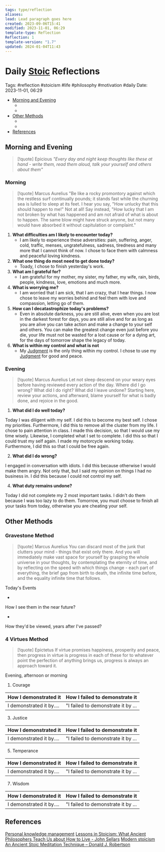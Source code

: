 ```yaml
---
tags: type/reflection
aliases: 
lead: Lead paragraph goes here
created: 2023-09-06T15:41
modified: 2023-11-01, 06:29
template-type: Reflection
Reflection: 1
template-version: "1.7"
updated: 2024-01-04T11:43
---
```



# Daily [Stoic](../SLIP-BOX/Stoicism.md) Reflections

Tags:  #reflection #stoicism #life #philosophy #motivation #daily 
Date: 2023-11-01, 06:29

- [Morning and Evening](#Morning%20and%20Evening)
	- [](#Morning%20and%20Evening#Morning%20and%20Evening#Morning|Morning)
	- [](#Morning%20and%20Evening#Morning%20and%20Evening#Evening|Evening)
- [Other Methods](#Other%20Methods)
	- [](#Other%20Methods#Other%20Methods#Gravestone%20Method|Gravestone%20Method)
	- [](#Other%20Methods#Other%20Methods#4%20Virtues%20Method|4%20Virtues%20Method)
- [References](#References)


## Morning and Evening

> [!quote] Epicious 
> _"Every day and night keep thoughts like these at hand - write them, read them aloud, talk your yourself and others about them"_

### Morning

> [!quote] Marcus Aurelius
> "Be like a rocky promontory against which the restless surf continually pounds; it stands fast while the churning sea is lulled to sleep at its feet. I hear you say, "How unlucky that this should happen to me!" Not at all! Say instead, "How lucky that I am not broken by what has happened and am not afraid of what is about to happen. The same blow might have struck anyone, but not many would have absorbed it without capitulation or complaint."

1. **What difficulties am I likely to encounter today?**
	- I am likely to experience these adversities: pain, suffering, anger, cold, traffic, menses, ungratefulness, sadness, tiredness and many more that I cannot think of now. I chose to face them with calmness and peaceful loving kindness.
2. **What one thing do most need to get done today?**
	- Toady, I chose to finish yesterday's work. 
1. **What am I grateful for?**
	- I am grateful for my mother, my sister, my father, my wife, rain, birds, people, kindness, love, emotions and much more.
2. **What is worrying me?**
	- I am worried that I am sick, that I am crazy, that I hear things. I now chose to leave my worries behind and feel them with love and compassion, letting go of them.
3. **How can I decatastrophize today's problems?**
	- Even in absolute darkness, you are still alive, even when you are lost in the darkest forest for days, you are still alive and for as long as you are alive you can take action and make a change to your self and others. You can make the greatest change even just before you die, your life must not be wasted for a lost cause or for a dying art, for the days of tomorrow shape the legacy of today. 
4. **What is within my control and what is not**
	- My [Judgment](../SLIP-BOX/Control%20Over%20Judgment.md) is the only thing within my control. I chose to use my [Judgment](../SLIP-BOX/Control%20Over%20Judgment.md) for good and peace.

### Evening

> [!quote] Marcus Aurelius
> Let not sleep descend on your weary eyes before having reviewed every action of the day. Where did I go wrong? What did I do right? What did I leave undone? Starting here, review your actions, and afterward, blame yourself for what is badly done, and rejoice in the good.

1. **What did I do well today?**

Today I was diligent with my self. I did this to become my best self. I chose my priorities. Furthermore, I did this to remove all the cluster from my life. I chose to pain attention in class. I made this decision, so that I would use my time wisely. Likewise, I completed what I set to complete. I did this so that I could trust my self again. I made my motorcycle working today. Furthermore, I did this so that I could be free again. 

2. **What did I do wrong?**

I engaged in conversation with idiots. I did this because otherwise I would make them angry. Not only that, but I said my opinion on things I had no business in. I did this because I could not control my self. 

4. **What duty remains undone?**

Today I did not complete my 2 most important tasks. I didn't do them because I was too lazy to do them. Tomorrow, you must choose to finish all your tasks from today, otherwise you are cheating your self.

## Other Methods

### Gravestone Method

> [!quote] Marcus Aurelius
> You can discard most of the junk that clutters your mind - things that exist only there. And you will immediately make vast space for yourself by grasping the whole universe in your thoughts, by contemplating the eternity of time, and by reflecting on the speed with which things change - each part of everything, the brief gap from birth to death, the infinite time before, and the equality infinite time that follows. 

Today's Events 

-

How I see them in the near future? 

-

How they'd be viewed, years after I've passed?

### 4 Virtues Method

> [!quote] Epictetus 
> If virtue promises happiness, prosperity and peace, then progress in virtue is progress in each of these for to whatever point the perfection of anything brings us, progress is always an approach toward it.

Evening, afternoon or morning

1. Courage 

| How I demonstrated it  | How I failed to demonstrate it |
| ------------------- | ---------------- |
| I demonstrated it by....                 | "I failed to demonstrate it by ...              |

3. Justice

| How I demonstrated it  | How I failed to demonstrate it |
| ------------------- | ---------------- |
| I demonstrated it by....                 | "I failed to demonstrate it by ...             

5. Temperance

| How I demonstrated it  | How I failed to demonstrate it |
| ------------------- | ---------------- |
| I demonstrated it by....                 | "I failed to demonstrate it by ...             

7. Wisdom

| How I demonstrated it  | How I failed to demonstrate it |
| ------------------- | ---------------- |
| I demonstrated it by....                 | "I failed to demonstrate it by ...             

## References

[Personal knowledge management](Personal%20knowledge%20management.md)
[Lessons in Stoicism: What Ancient Philosophers Teach Us about How to Live - John Sellars](https://books.google.cz/books/about/Lessons_in_Stoicism.html?id=ky84zQEACAAJ&redir_esc=y)
[Modern stoicism](https://modernstoicism.com/)
[An Ancient Stoic Meditation Technique – Donald J. Robertson](https://donaldrobertson.name/2017/03/22/an-ancient-stoic-meditation-technique/)


